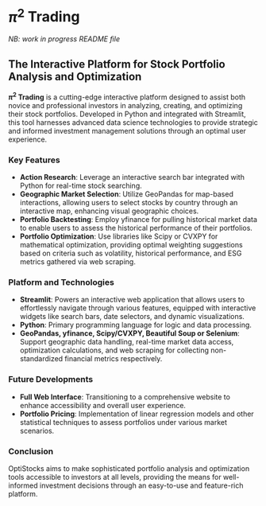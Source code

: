 # $\pi^2$ Trading

*NB: work in progress README file*

## The Interactive Platform for Stock Portfolio Analysis and Optimization

**$\pi^2$ Trading** is a cutting-edge interactive platform designed to assist both novice and professional investors in analyzing, creating, and optimizing their stock portfolios. Developed in Python and integrated with Streamlit, this tool harnesses advanced data science technologies to provide strategic and informed investment management solutions through an optimal user experience.

### Key Features
- **Action Research**: Leverage an interactive search bar integrated with Python for real-time stock searching.
- **Geographic Market Selection**: Utilize GeoPandas for map-based interactions, allowing users to select stocks by country through an interactive map, enhancing visual geographic choices.
- **Portfolio Backtesting**: Employ yfinance for pulling historical market data to enable users to assess the historical performance of their portfolios.
- **Portfolio Optimization**: Use libraries like Scipy or CVXPY for mathematical optimization, providing optimal weighting suggestions based on criteria such as volatility, historical performance, and ESG metrics gathered via web scraping.

### Platform and Technologies
- **Streamlit**: Powers an interactive web application that allows users to effortlessly navigate through various features, equipped with interactive widgets like search bars, date selectors, and dynamic visualizations.
- **Python**: Primary programming language for logic and data processing.
- **GeoPandas, yfinance, Scipy/CVXPY, Beautiful Soup or Selenium**: Support geographic data handling, real-time market data access, optimization calculations, and web scraping for collecting non-standardized financial metrics respectively.

### Future Developments
- **Full Web Interface**: Transitioning to a comprehensive website to enhance accessibility and overall user experience.
- **Portfolio Pricing**: Implementation of linear regression models and other statistical techniques to assess portfolios under various market scenarios.

### Conclusion
OptiStocks aims to make sophisticated portfolio analysis and optimization tools accessible to investors at all levels, providing the means for well-informed investment decisions through an easy-to-use and feature-rich platform.
